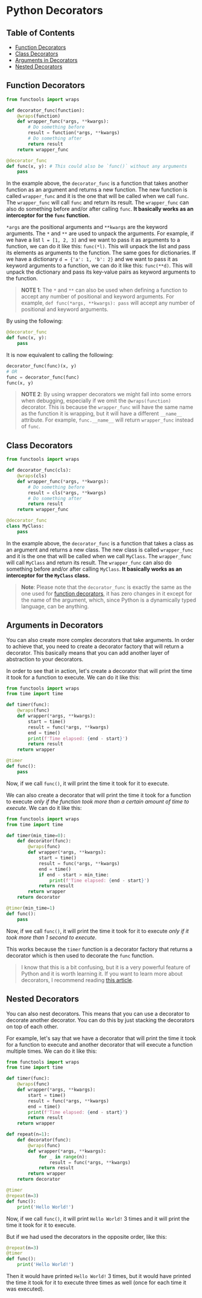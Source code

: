 <!-- omit in toc -->
# Python Decorators

<!-- omit in toc -->
## Table of Contents
- [Function Decorators](#function-decorators)
- [Class Decorators](#class-decorators)
- [Arguments in Decorators](#arguments-in-decorators)
- [Nested Decorators](#nested-decorators)


## Function Decorators

```python
from functools import wraps

def decorator_func(function):
    @wraps(function)
    def wrapper_func(*args, **kwargs):
        # Do something before
        result = function(*args, **kwargs)
        # Do something after
        return result
    return wrapper_func

@decorator_func
def func(x, y): # This could also be `func()` without any arguments
    pass
```

In the example above, the `decorator_func` is a function that takes another function as an argument and returns a new function. The new function is called `wrapper_func` and it is the one that will be called when we call `func`. The `wrapper_func` will call `func` and return its result. The `wrapper_func` can also do something before and/or after calling `func`. **It basically works as an interceptor for the `func` function.**

`*args` are the positional arguments and `**kwargs` are the keyword arguments. The `*` and `**` are used to unpack the arguments. For example, if we have a list `l = [1, 2, 3]` and we want to pass it as arguments to a function, we can do it like this: `func(*l)`. This will unpack the list and pass its elements as arguments to the function. The same goes for dictionaries. If we have a dictionary `d = {'a': 1, 'b': 2}` and we want to pass it as keyword arguments to a function, we can do it like this: `func(**d)`. This will unpack the dictionary and pass its key-value pairs as keyword arguments to the function.

> **NOTE 1**: The `*` and `**` can also be used when defining a function to accept any number of positional and keyword arguments. For example, `def func(*args, **kwargs): pass` will accept any number of positional and keyword arguments.

By using the following:
```python
@decorator_func
def func(x, y):
    pass
```

It is now equivalent to calling the following:
```python
decorator_func(func)(x, y)
# OR
func = decorator_func(func)
func(x, y)
```

> **NOTE 2**: By using wrapper decorators we might fall into some errors when debugging, especially if we omit the `@wraps(function)` decorator. 
> This is because the `wrapper_func` will have the same name as the function it is wrapping, but it will have a different `__name__` attribute. 
> For example, `func.__name__` will return `wrapper_func` instead of `func`.


## Class Decorators

```python
from functools import wraps

def decorator_func(cls):
    @wraps(cls)
    def wrapper_func(*args, **kwargs):
        # Do something before
        result = cls(*args, **kwargs)
        # Do something after
        return result
    return wrapper_func

@decorator_func
class MyClass:
    pass
```

In the example above, the `decorator_func` is a function that takes a class as an argument and returns a new class. The new class is called `wrapper_func` and it is the one that will be called when we call `MyClass`. The `wrapper_func` will call `MyClass` and return its result. The `wrapper_func` can also do something before and/or after calling `MyClass`. **It basically works as an interceptor for the `MyClass` class.**

> **Note**: Please note that the `decorator_func` is exactly the same as the one used for [function decorators](#function-decorators), it has zero changes in it except for the name of the argument, which, since Python is a dynamically typed language, can be anything.


## Arguments in Decorators

You can also create more complex decorators that take arguments.
In order to achieve that, you need to create a decorator factory that will return a decorator.
This basically means that you can add another layer of abstraction to your decorators.

In order to see that in action, let's create a decorator that will print the time it took for a function to execute.
We can do it like this:

```python
from functools import wraps
from time import time

def timer(func):
    @wraps(func)
    def wrapper(*args, **kwargs):
        start = time()
        result = func(*args, **kwargs)
        end = time()
        print(f'Time elapsed: {end - start}')
        return result
    return wrapper

@timer
def func():
    pass
```

Now, if we call `func()`, it will print the time it took for it to execute. 

We can also create a decorator that will print the time it took for a function to execute *only if the function took more than a certain amount of time to execute*. 
We can do it like this:

```python
from functools import wraps
from time import time

def timer(min_time=0):
    def decorator(func):
        @wraps(func)
        def wrapper(*args, **kwargs):
            start = time()
            result = func(*args, **kwargs)
            end = time()
            if end - start > min_time:
                print(f'Time elapsed: {end - start}')
            return result
        return wrapper
    return decorator

@timer(min_time=1)
def func():
    pass
```

Now, if we call `func()`, it will print the time it took for it to execute *only if it took more than 1 second to execute*.

This works because the `timer` function is a decorator factory that returns a decorator which is then used to decorate the `func` function.

> I know that this is a bit confusing, but it is a very powerful feature of Python and it is worth learning it.
> If you want to learn more about decorators, I recommend reading [this article](https://realpython.com/primer-on-python-decorators/).


## Nested Decorators

You can also nest decorators.
This means that you can use a decorator to decorate another decorator.
You can do this by just stacking the decorators on top of each other.

For example, let's say that we have a decorator that will print the time it took for a function to execute and another decorator that will execute a function multiple times.
We can do it like this:

```python
from functools import wraps
from time import time

def timer(func):
    @wraps(func)
    def wrapper(*args, **kwargs):
        start = time()
        result = func(*args, **kwargs)
        end = time()
        print(f'Time elapsed: {end - start}')
        return result
    return wrapper

def repeat(n=1):
    def decorator(func):
        @wraps(func)
        def wrapper(*args, **kwargs):
            for _ in range(n):
                result = func(*args, **kwargs)
            return result
        return wrapper
    return decorator

@timer
@repeat(n=3)
def func():
    print('Hello World!')
```

Now, if we call `func()`, it will print `Hello World!` 3 times and it will print the time it took for it to execute.

But if we had used the decorators in the opposite order, like this:

```python
@repeat(n=3)
@timer
def func():
    print('Hello World!')
```

Then it would have printed `Hello World!` 3 times, but it would have printed the time it took for it to execute three times as well (once for each time it was executed).

